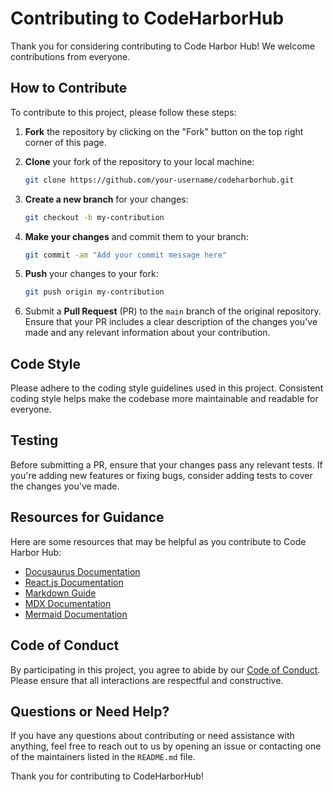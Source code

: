 # Contributing to CodeHarborHub

Thank you for considering contributing to Code Harbor Hub! We welcome contributions from everyone.

## How to Contribute

To contribute to this project, please follow these steps:

1. **Fork** the repository by clicking on the "Fork" button on the top right corner of this page.
2. **Clone** your fork of the repository to your local machine:

    ```bash
    git clone https://github.com/your-username/codeharborhub.git
    ```

3. **Create a new branch** for your changes:

    ```bash
    git checkout -b my-contribution
    ```

4. **Make your changes** and commit them to your branch:

    ```bash
    git commit -am "Add your commit message here"
    ```

5. **Push** your changes to your fork:

    ```bash
    git push origin my-contribution
    ```

6. Submit a **Pull Request** (PR) to the `main` branch of the original repository. Ensure that your PR includes a clear description of the changes you've made and any relevant information about your contribution.

## Code Style

Please adhere to the coding style guidelines used in this project. Consistent coding style helps make the codebase more maintainable and readable for everyone.

## Testing

Before submitting a PR, ensure that your changes pass any relevant tests. If you're adding new features or fixing bugs, consider adding tests to cover the changes you've made.

## Resources for Guidance

Here are some resources that may be helpful as you contribute to Code Harbor Hub:
- [Docusaurus Documentation](https://docusaurus.io/docs/docs-introduction)
- [React.js Documentation](https://legacy.reactjs.org/docs/getting-started.html)
- [Markdown Guide](https://www.markdownguide.org/)
- [MDX Documentation](https://mdxjs.com/docs/)
- [Mermaid Documentation](https://mermaid.js.org/)

## Code of Conduct

By participating in this project, you agree to abide by our [Code of Conduct](CODE_OF_CONDUCT.md). Please ensure that all interactions are respectful and constructive.

## Questions or Need Help?

If you have any questions about contributing or need assistance with anything, feel free to reach out to us by opening an issue or contacting one of the maintainers listed in the `README.md` file.

Thank you for contributing to CodeHarborHub!
